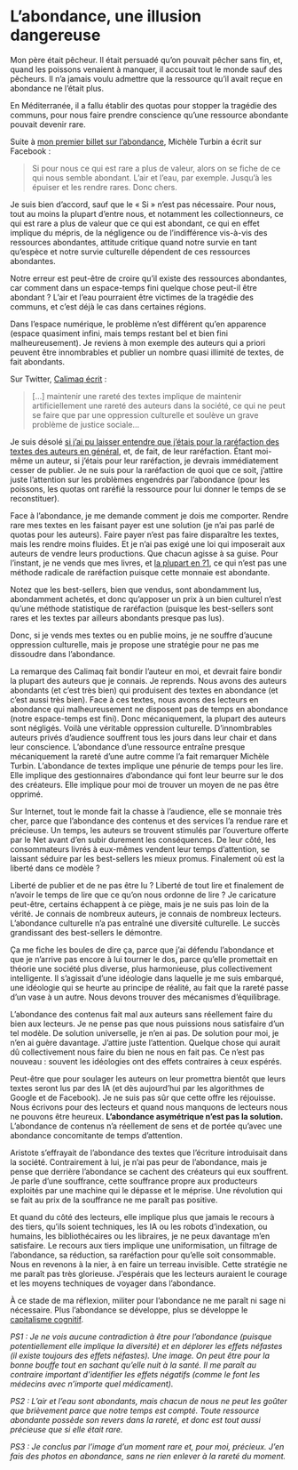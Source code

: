 # L’abondance, une illusion dangereuse

Mon père était pêcheur. Il était persuadé qu’on pouvait pêcher sans fin, et, quand les poissons venaient à manquer, il accusait tout le monde sauf des pêcheurs. Il n’a jamais voulu admettre que la ressource qu’il avait reçue en abondance ne l’était plus.

En Méditerranée, il a fallu établir des quotas pour stopper la tragédie des communs, pour nous faire prendre conscience qu’une ressource abondante pouvait devenir rare.

Suite à [mon premier billet sur l’abondance](https://tcrouzet.com/2017/12/27/labondance-est-elle-un-probleme/), Michèle Turbin a écrit sur Facebook :

> Si pour nous ce qui est rare a plus de valeur, alors on se fiche de ce qui nous semble abondant. L’air et l’eau, par exemple. Jusqu’à les épuiser et les rendre rares. Donc chers.

Je suis bien d’accord, sauf que le « Si » n’est pas nécessaire. Pour nous, tout au moins la plupart d’entre nous, et notamment les collectionneurs, ce qui est rare a plus de valeur que ce qui est abondant, ce qui en effet implique du mépris, de la négligence ou de l’indifférence vis-à-vis des ressources abondantes, attitude critique quand notre survie en tant qu’espèce et notre survie culturelle dépendent de ces ressources abondantes.

Notre erreur est peut-être de croire qu’il existe des ressources abondantes, car comment dans un espace-temps fini quelque chose peut-il être abondant ? L’air et l’eau pourraient être victimes de la tragédie des communs, et c’est déjà le cas dans certaines régions.

Dans l’espace numérique, le problème n’est différent qu’en apparence (espace quasiment infini, mais temps restant bel et bien fini malheureusement). Je reviens à mon exemple des auteurs qui a priori peuvent être innombrables et publier un nombre quasi illimité de textes, de fait abondants.

Sur Twitter, [Calimaq écrit](https://twitter.com/Calimaq/status/946306487172976640) :

> \[…\] maintenir une rareté des textes implique de maintenir artificiellement une rareté des auteurs dans la société, ce qui ne peut se faire que par une oppression culturelle et soulève un grave problème de justice sociale…

Je suis désolé [si j’ai pu laisser entendre que j’étais pour la raréfaction des textes des auteurs en général](https://tcrouzet.com/2017/12/27/labondance-est-elle-un-probleme/), et, de fait, de leur raréfaction. Étant moi-même un auteur, si j’étais pour leur raréfaction, je devrais immédiatement cesser de publier. Je ne suis pour la raréfaction de quoi que ce soit, j’attire juste l’attention sur les problèmes engendrés par l’abondance (pour les poissons, les quotas ont raréfié la ressource pour lui donner le temps de se reconstituer).

Face à l’abondance, je me demande comment je dois me comporter. Rendre rare mes textes en les faisant payer est une solution (je n’ai pas parlé de quotas pour les auteurs). Faire payer n’est pas faire disparaître les textes, mais les rendre moins fluides. Et je n’ai pas exigé une loi qui imposerait aux auteurs de vendre leurs productions. Que chacun agisse à sa guise. Pour l’instant, je ne vends que mes livres, et [la plupart en ?1](https://tcrouzet.com/2017/12/15/je-ne-donne-plus-je-vends-en-g1/), ce qui n’est pas une méthode radicale de raréfaction puisque cette monnaie est abondante.

Notez que les best-sellers, bien que vendus, sont abondamment lus, abondamment achetés, et donc qu’apposer un prix à un bien culturel n’est qu’une méthode statistique de raréfaction (puisque les best-sellers sont rares et les textes par ailleurs abondants presque pas lus).

Donc, si je vends mes textes ou en publie moins, je ne souffre d’aucune oppression culturelle, mais je propose une stratégie pour ne pas me dissoudre dans l’abondance.

La remarque des Calimaq fait bondir l’auteur en moi, et devrait faire bondir la plupart des auteurs que je connais. Je reprends. Nous avons des auteurs abondants (et c’est très bien) qui produisent des textes en abondance (et c’est aussi très bien). Face à ces textes, nous avons des lecteurs en abondance qui malheureusement ne disposent pas de temps en abondance (notre espace-temps est fini). Donc mécaniquement, la plupart des auteurs sont négligés. Voilà une véritable oppression culturelle. D’innombrables auteurs privés d’audience souffrent tous les jours dans leur chair et dans leur conscience. L’abondance d’une ressource entraîne presque mécaniquement la rareté d’une autre comme l’a fait remarquer Michèle Turbin. L’abondance de textes implique une pénurie de temps pour les lire. Elle implique des gestionnaires d’abondance qui font leur beurre sur le dos des créateurs. Elle implique pour moi de trouver un moyen de ne pas être opprimé.

Sur Internet, tout le monde fait la chasse à l’audience, elle se monnaie très cher, parce que l’abondance des contenus et des services l’a rendue rare et précieuse. Un temps, les auteurs se trouvent stimulés par l’ouverture offerte par le Net avant d’en subir durement les conséquences. De leur côté, les consommateurs livrés à eux-mêmes vendent leur temps d’attention, se laissant séduire par les best-sellers les mieux promus. Finalement où est la liberté dans ce modèle ?

Liberté de publier et de ne pas être lu ? Liberté de tout lire et finalement de n’avoir le temps de lire que ce qu’on nous ordonne de lire ? Je caricature peut-être, certains échappent à ce piège, mais je ne suis pas loin de la vérité. Je connais de nombreux auteurs, je connais de nombreux lecteurs. L’abondance culturelle n’a pas entraîné une diversité culturelle. Le succès grandissant des best-sellers le démontre.

Ça me fiche les boules de dire ça, parce que j’ai défendu l’abondance et que je n’arrive pas encore à lui tourner le dos, parce qu’elle promettait en théorie une société plus diverse, plus harmonieuse, plus collectivement intelligente. Il s’agissait d’une idéologie dans laquelle je me suis embarqué, une idéologie qui se heurte au principe de réalité, au fait que la rareté passe d’un vase à un autre. Nous devons trouver des mécanismes d’équilibrage.

L’abondance des contenus fait mal aux auteurs sans réellement faire du bien aux lecteurs. Je ne pense pas que nous puissions nous satisfaire d’un tel modèle. De solution universelle, je n’en ai pas. De solution pour moi, je n’en ai guère davantage. J’attire juste l’attention. Quelque chose qui aurait dû collectivement nous faire du bien ne nous en fait pas. Ce n’est pas nouveau : souvent les idéologies ont des effets contraires à ceux espérés.

Peut-être que pour soulager les auteurs on leur promettra bientôt que leurs textes seront lus par des IA (et dès aujourd’hui par les algorithmes de Google et de Facebook). Je ne suis pas sûr que cette offre les réjouisse. Nous écrivons pour des lecteurs et quand nous manquons de lecteurs nous ne pouvons être heureux. **L’abondance asymétrique n’est pas la solution.** L’abondance de contenus n’a réellement de sens et de portée qu’avec une abondance concomitante de temps d’attention.

Aristote s’effrayait de l’abondance des textes que l’écriture introduisait dans la société. Contrairement à lui, je n’ai pas peur de l’abondance, mais je pense que derrière l’abondance se cachent des créateurs qui eux souffrent. Je parle d’une souffrance, cette souffrance propre aux producteurs exploités par une machine qui le dépasse et le méprise. Une révolution qui se fait au prix de la souffrance ne me paraît pas positive.

Et quand du côté des lecteurs, elle implique plus que jamais le recours à des tiers, qu’ils soient techniques, les IA ou les robots d’indexation, ou humains, les bibliothécaires ou les libraires, je ne peux davantage m’en satisfaire. Le recours aux tiers implique une uniformisation, un filtrage de l’abondance, sa réduction, sa raréfaction pour qu’elle soit consommable. Nous en revenons à la nier, à en faire un terreau invisible. Cette stratégie ne me paraît pas très glorieuse. J’espérais que les lecteurs auraient le courage et les moyens techniques de voyager dans l’abondance.

À ce stade de ma réflexion, militer pour l’abondance ne me paraît ni sage ni nécessaire. Plus l’abondance se développe, plus se développe le [capitalisme cognitif](https://tcrouzet.com/tag/capitalisme-cognitif/).

*PS1 : Je ne vois aucune contradiction à être pour l’abondance (puisque potentiellement elle implique la diversité) et en déplorer les effets néfastes (il existe toujours des effets néfastes). Une image. On peut être pour la bonne bouffe tout en sachant qu’elle nuit à la santé. Il me paraît au contraire important d’identifier les effets négatifs (comme le font les médecins avec n’importe quel médicament).*

*PS2 : L’air et l’eau sont abondants, mais chacun de nous ne peut les goûter que brièvement parce que notre temps est compté. Toute ressource abondante possède son revers dans la rareté, et donc est tout aussi précieuse que si elle était rare.*

*PS3 : Je conclus par l’image d’un moment rare et, pour moi, précieux. J’en fais des photos en abondance, sans ne rien enlever à la rareté du moment.*